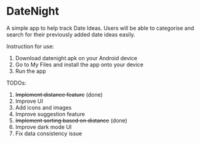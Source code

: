 # DateNight
 
 A simple app to help track Date Ideas. Users will be able to categorise and search for their previously added date ideas easily.
 
 Instruction for use:
 1. Download datenight.apk on your Android device
 2. Go to My Files and install the app onto your device
 3. Run the app
 
 TODOs:
 1. <del>Implement distance feature</del> (done)
 2. Improve UI
 3. Add icons and images
 4. Improve suggestion feature
 5. <del>Implement sorting based on distance</del> (done)
 6. Improve dark mode UI
 7. Fix data consistency issue
